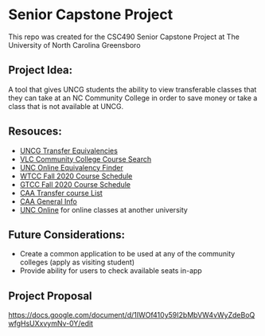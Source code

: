 # Senior Capstone Project

This repo was created for the CSC490 Senior Capstone Project at The University of North Carolina Greensboro

## Project Idea:

A tool that gives UNCG students the ability to view transferable classes that they can take at an NC Community College in order to save money or take a class that is not available at UNCG.

## Resouces:
- [UNCG Transfer Equivalencies](https://tes.collegesource.com/publicview/TES_publicview01.aspx?rid=200AB5D2-A95C-4895-9836-300D49A73FD1&aid=CFC487EB-2770-451B-8B5D-A20C08DB6323)
- [VLC Community College Course Search](https://vlc.nccommunitycolleges.edu/students/find-a-course/)
- [UNC Online Equivalency Finder](https://online.northcarolina.edu/courses/equivs.php)
- [WTCC Fall 2020 Course Schedule](https://webadvisor.waketech.edu/docs/2020FA_Schedule.pdf)
- [GTCC Fall 2020 Course Schedule](https://www.gtcc.edu/_files/registration/gtcc_fall_2020_course_schedule.pdf)
- [CAA Transfer course List](https://www.nccommunitycolleges.edu/sites/default/files/basic-pages/academic-programs/attachments/transfer_course_list_appendixg_2020.pdf)
- [CAA General Info](https://www.nccommunitycolleges.edu/academic-programs/college-transferarticulation-agreements/comprehensive-articulation-agreement-caa)
- [UNC Online](https://www.gtcc.edu/_files/registration/gtcc_fall_2020_course_schedule.pdf) for online classes at another university

## Future Considerations:
- Create a common application to be used at any of the community colleges (apply as visiting student)
- Provide ability for users to check available seats in-app

## Project Proposal

https://docs.google.com/document/d/1IWOf410y59I2bMbVW4vWyZdeBoQwfgHsUXxvymNv-0Y/edit
